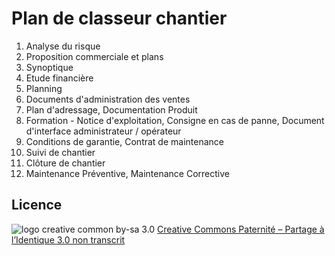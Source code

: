 # Plan de classeur chantier

1. Analyse du risque
1. Proposition commerciale et plans
1. Synoptique
1. Etude financière
1. Planning
1. Documents d'administration des ventes
1. Plan d'adressage, Documentation Produit
1. Formation - Notice d'exploitation, Consigne en cas de panne, Document d'interface administrateur / opérateur
1. Conditions de garantie, Contrat de maintenance
1. Suivi de chantier
1. Clôture de chantier
1. Maintenance Préventive, Maintenance Corrective

## Licence

![logo creative common by-sa 3.0](http://i.creativecommons.org/l/by-sa/3.0/88x31.png)
[Creative Commons Paternité – Partage à l’Identique 3.0 non transcrit](http://creativecommons.org/licenses/by-sa/3.0/)
